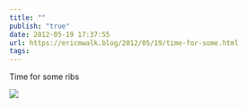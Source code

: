 ```yaml
---
title: ""
publish: "true"
date: 2012-05-19 17:37:55
url: https://ericmwalk.blog/2012/05/19/time-for-some.html
tags: 
---
```


Time for some ribs

![](https://ericmwalk.blog/uploads/2022/7530237b53.jpg)